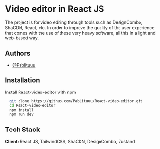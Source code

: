 # Video editor in React JS

The project is for video editing through tools such as DesignCombo, ShaCDN, React, etc. In order to improve the quality of the user experience that comes with the use of these very heavy software, all this in a light and web-based way.

## Authors

- [@Pablituuu](https://www.github.com/Pablituuu)

## Installation

Install React-video-editor with npm

```bash
  git clone https://github.com/Pablituuu/React-video-editor.git
  cd React-video-editor
  npm install
  npm run dev
```

## Tech Stack

**Client:** React JS, TailwindCSS, ShaCDN, DesignCombo, Zustand
